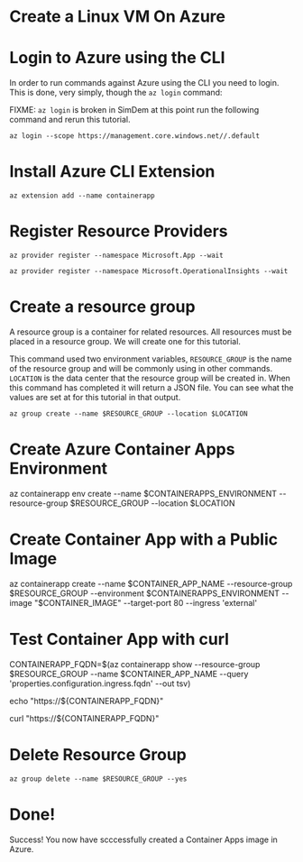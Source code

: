 # Create a Linux VM On Azure


# Login to Azure using the CLI

In order to run commands against Azure using the CLI you need to login. This is done, very simply, though the `az login` command:

FIXME: `az login` is broken in SimDem at this point run the following command and rerun this tutorial.

`
az login --scope https://management.core.windows.net//.default
`
# Install Azure CLI Extension
```
az extension add --name containerapp
```

# Register Resource Providers
```
az provider register --namespace Microsoft.App --wait

az provider register --namespace Microsoft.OperationalInsights --wait
```
# Create a resource group

A resource group is a container for related resources. All resources must be placed in a resource group. We will create one for this tutorial. 

This command used two environment variables, `RESOURCE_GROUP` is the name of the resource group and will be commonly using in other commands. `LOCATION` is the data center that the resource group will be created in. When this command has completed it will return a JSON file. You can see what the values are set at for this tutorial in that output.

```
az group create --name $RESOURCE_GROUP --location $LOCATION
```

# Create Azure Container Apps Environment
az containerapp env create --name $CONTAINERAPPS_ENVIRONMENT --resource-group $RESOURCE_GROUP --location $LOCATION

# Create Container App with a Public Image

az containerapp create --name $CONTAINER_APP_NAME --resource-group $RESOURCE_GROUP --environment $CONTAINERAPPS_ENVIRONMENT --image "$CONTAINER_IMAGE" --target-port 80 --ingress 'external'

# Test Container App with curl

CONTAINERAPP_FQDN=$(az containerapp show --resource-group $RESOURCE_GROUP --name $CONTAINER_APP_NAME --query 'properties.configuration.ingress.fqdn' --out tsv)

echo "https://${CONTAINERAPP_FQDN}"

curl "https://${CONTAINERAPP_FQDN}"

# Delete Resource Group

```
az group delete --name $RESOURCE_GROUP --yes
```
# Done!

Success! You now have scccessfully created a Container Apps image in Azure.


